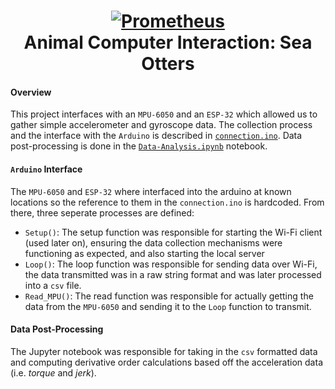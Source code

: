 <h1 align="center" style="border-bottom: none">
    <a href="https://prometheus.io" target="_blank"><img alt="Prometheus" src="./.assets/heading-icon.svg"></a><br>Animal Computer Interaction: Sea Otters
</h1>

#### Overview

This project interfaces with an `MPU-6050` and an `ESP-32` which allowed us to gather simple accelerometer and gyroscope data. The collection process and the interface with the `Arduino` is described in [`connection.ino`](connection.ino). Data post-processing is done in the [`Data-Analysis.ipynb`](Data-Analysis.ipynb) notebook.

#### `Arduino` Interface

The `MPU-6050` and `ESP-32` where interfaced into the arduino at known locations so the reference to them in the `connection.ino` is hardcoded. From there, three seperate processes are defined:

- `Setup()`: The setup function was responsible for starting the Wi-Fi client (used later on), ensuring the data collection mechanisms were functioning as expected, and also starting the local server
- `Loop()`: The loop function was responsible for sending data over Wi-Fi, the data transmitted was in a raw string format and was later processed into a `csv` file.
- `Read_MPU()`: The read function was responsible for actually getting the data from the `MPU-6050` and sending it to the `Loop` function to transmit.

#### Data Post-Processing

The Jupyter notebook was responsible for taking in the `csv` formatted data and computing derivative order calculations based off the acceleration data (i.e. _torque_ and _jerk_).


